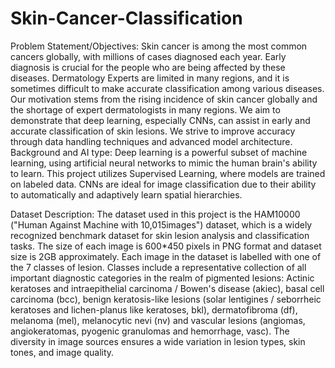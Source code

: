 # Skin-Cancer-Classification

Problem Statement/Objectives:
Skin cancer is among the most common cancers globally, with millions of cases diagnosed each year. Early diagnosis is crucial for the people who are being affected by these diseases. Dermatology Experts are limited in many regions, and it is sometimes difficult to make accurate classification among various diseases. Our motivation stems from the rising incidence of skin cancer globally and the shortage of expert dermatologists in many regions. We aim to demonstrate that deep learning, especially CNNs, can assist in early and accurate classification of skin lesions. We strive to improve accuracy through data handling techniques and advanced model architecture.
Background and AI type:
Deep learning is a powerful subset of machine learning, using artificial neural networks to mimic the human brain's ability to learn. This project utilizes Supervised Learning, where models are trained on labeled data. CNNs are ideal for image classification due to their ability to automatically and adaptively learn spatial hierarchies.

Dataset Description:
The dataset used in this project is the HAM10000 ("Human Against Machine with 10,015images") dataset, which is a widely recognized benchmark dataset for skin lesion analysis and classification tasks. The size of each image is 600*450 pixels in PNG format and dataset size is 2GB approximately.
Each image in the dataset is labelled with one of the 7 classes of lesion. Classes include a representative collection of all important diagnostic categories in the realm of pigmented lesions: Actinic keratoses and intraepithelial carcinoma / Bowen's disease (akiec), basal cell carcinoma (bcc), benign keratosis-like lesions (solar lentigines / seborrheic keratoses and lichen-planus like keratoses, bkl), dermatofibroma (df), melanoma (mel), melanocytic nevi (nv) and vascular lesions (angiomas, angiokeratomas, pyogenic granulomas and hemorrhage, vasc). The diversity in image sources ensures a wide variation in lesion types, skin tones, and image quality.
